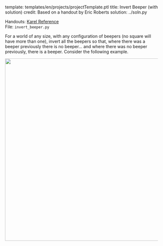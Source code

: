template: templates/en/projects/projectTemplate.ptl
title: Invert Beeper (with solution)
credit: Based on a handout by Eric Roberts
solution: ../soln.py

Handouts: [Karel Reference]({{pathToRoot}}en/resources/karel.html)<br/>
File: `invert_beeper.py`<br/>

For a world of any size, with any configuration of beepers (no square will have more than one), invert all the beepers so that, where there was a beeper previously there is no beeper... and where there was no beeper previously, there is a beeper. Consider the following example.

<center>
<img style="width:600px" src="{{pathToRoot}}img/projects/invert/invert.png">	
</center>
